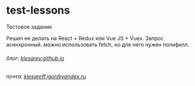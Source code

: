 # test-lessons
Тестовое задание

Решил не делать на React + Redux или Vue JS + Vuex.
Запрос асинхронный. можно использовать fetch, но для него нужен полифилл.

###### блог: [klesarev.github.io](https://klesarev.github.io)
###### почта: klesareff.igor@yandex.ru
